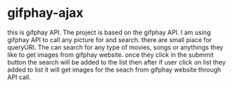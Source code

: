 # gifphay-ajax
this is gifphay API. The project is based on the gifphay API. I am using gifphay API to call any picture for and search. there are small piace for queryURl. The can search for any type of movies, songs or anythings they like to get images from gifphay website. once they click in the submmit button the search will be added to the list then after if user click on list they added to list it will get images for the seach from gifphay website through API call.